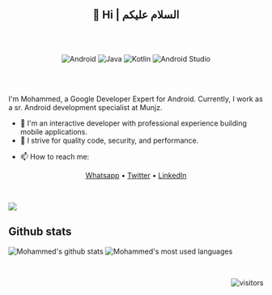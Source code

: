 
<h2 align="center">👋 Hi | السلام عليكم</h2>

<br/><br/>

<div align="center">
  
![Android](https://img.shields.io/badge/Android-3DDC84?style=for-the-badge&logo=android&logoColor=white)
![Java](https://img.shields.io/badge/Java-%230095D5.svg?style=for-the-badge&logo=kotlin&logoColor=white)
![Kotlin](https://img.shields.io/badge/kotlin-%230095D5.svg?style=for-the-badge&logo=kotlin&logoColor=white)
![Android Studio](https://img.shields.io/badge/Android%20Studio-3DDC84.svg?style=for-the-badge&logo=android-studio&logoColor=white) 

</div>

<br/><br/>

I'm Mohammed, a Google Developer Expert for Android. Currently, I work as a sr. Android development specialist at Munjz.

- 👀 I'm an interactive developer with professional experience building mobile applications. 
- 🌱 I strive for quality code, security, and performance.
<!--* 🎙 I love contributing to the community by writing blog posts whenever I can.-->
- 📫 How to reach me:

<p align="center">
  <a href="https://wa.me/966541292429">Whatsapp</a> •
  <a href="https://twitter.com/alomair91">Twitter</a> •
  <a href="https://www.linkedin.com/in/alomair91">LinkedIn</a>
</p>
<br/>

<a href="https://wakatime.com/@1e015246-f191-40b9-bfef-fc7a45d5242b"><img src="https://wakatime.com/badge/user/1e015246-f191-40b9-bfef-fc7a45d5242b.svg"></a>

## Github stats
<!--![Mohammed's github stats](https://github-readme-stats.vercel.app/api?username=alomair91&count_private=true&theme=tokyonight&show_icons=true&hide=contribs,prs)-->
![Mohammed's github stats](https://github-readme-stats.vercel.app/api?username=alomair91&count_private=true&theme=tokyonight&show_icons=true)
![Mohammed's most used languages](https://github-readme-stats.vercel.app/api/top-langs/?username=alomair91&langs_count=8&theme=tokyonight)


<br/>
<div align="right">

![visitors](https://visitor-badge.glitch.me/badge?page_id=alomair91.alomair91)

</div>
